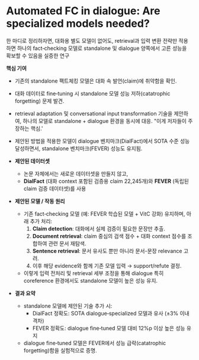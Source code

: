 # Automated FC in dialogue: Are specialized models needed? 

한 마디로 정리하자면, 대화용 별도 모델이 없어도, retrieval과 입력 변환 전략만 적용하면 하나의 fact‑checking 모델로 standalone 및 dialogue 양쪽에서 고른 성능을 확보할 수 있음을 실증한 연구

**핵심 기여**
  - 기존의 standalone 팩트체킹 모델은 대화 속 발언(claim)에 취약함을 확인.
  - 대화 데이터로 fine‑tuning 시 standalone 모델 성능 저하(catatrophic forgetting) 문제 발견.
  - retrieval adaptation 및 conversational input transformation 기술을 제안하여, 하나의 모델로 standalone + dialogue 환경을 동시에 대응. "이게 저자들이 주장하는 핵심.'
  - 제안된 방법을 적용한 모델이 dialogue 벤치마크(DialFact)에서 SOTA 수준 성능 달성하면서, standalone 벤치마크(FEVER) 성능도 유지됨.

- **제안된 데이터셋**
  - 논문 자체에서는 새로운 데이터셋을 만들지 않고,
  -  **DialFact** (대화 context 포함된 검증용 claim 22,245개)와 **FEVER** (독립된 claim 검증 데이터셋)를 사용 

- **제안된 모델 / 작동 원리**
  - 기존 fact‑checking 모델 (예: FEVER 학습된 모델 + VitC 강화) 유지하며, 아래 추가 처리:
    1. **Claim detection**: 대화에서 실제 검증이 필요한 문장만 추출.
    2. **Document retrieval**: claim 중심의 검색 점수 + 대화 context 점수를 조합하여 관련 문서 재탐색.
    3. **Sentence retrieval**: 문서 유사도 뿐만 아니라 문서-문장 relevance 고려.
    4. 이후 해당 evidence와 함께 기존 모델 입력 → support/refute 결정.
  - 이렇게 입력 전처리 및 retrieval 세부 조정을 통해 dialogue 특히 coreference 환경에서도 standalone 모델이 높은 성능 유지.

- **결과 요약**
  - standalone 모델에 제안된 기술 추가 시:
    - DialFact 정확도: SOTA dialogue‑specialized 모델과 유사 (±3% 이내 격차)
    - FEVER 정확도: dialogue fine‑tuned 모델 대비 12%p 이상 높은 성능 유지
  - dialogue fine‑tuned 모델은 FEVER에서 성능 급락(catatrophic forgetting)함을 실험적으로 증명.